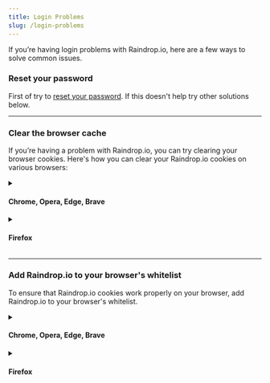 ```yaml
---
title: Login Problems
slug: /login-problems
---
```

If you’re having login problems with Raindrop.io, here are a few ways to solve common issues.

### Reset your password
First of try to [reset your password](../forgot-password.md). If this doesn't help try other solutions below.

---

### Clear the browser cache
If you’re having a problem with Raindrop.io, you can try clearing your browser cookies. 
Here's how you can clear your Raindrop.io cookies on various browsers:

<details><summary>

#### Chrome, Opera, Edge, Brave

</summary>

1. Visit https://app.raindrop.io/
2. Open developer console (press `Control+Shift+I` on windows, or `Command+Option+I` on mac)
3. Open **Application** tab, then click **Clear site data** (be sure to check "Including third-party cookies")
4. Refresh the page and login again

![](clear-chrome.png)

</details>


<details><summary>

#### Firefox

</summary>

1. Open Firefox Preferences
2. Go to `Privacy & Security`
3. Scroll down page and click `Manage Data...` in `Cookies and Site Data` section
4. Type **raindrop.io** in `Search websites field`
5. Click `Remove All Shown`

![](clear-firefox.png)

</details>

---

### Add Raindrop.io to your browser's whitelist
To ensure that Raindrop.io cookies work properly on your browser, add Raindrop.io to your browser's whitelist.

<details><summary>

#### Chrome, Opera, Edge, Brave

</summary>

Paste this URL `chrome://settings/content/cookies` to address bar and press enter.
In the bottom of the page click `Add` (in `Allow` section) and paste this string **`[*.]raindrop.io`**
</details>


<details><summary>

#### Firefox

</summary>

Open settings. Go to `Privacy & Security` section. 
Scroll to `Cookies and Site Data` and click `Manage Permissions...`

![](cookie-firefox.png)

In `Address of website` put `https://api.raindrop.io` and click `Allow`.
Then click `Save Changes`

Also try to disable any privacy/blocking extensions you have.

</details>